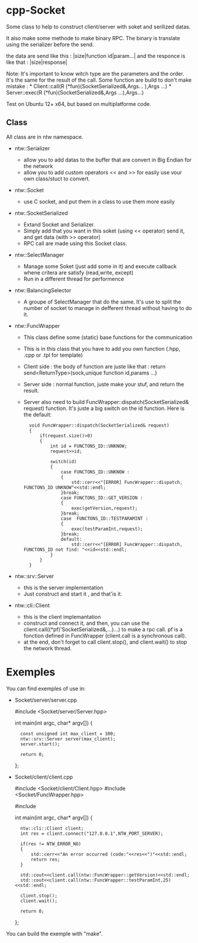 cpp-Socket
==========

Some class to help to construct client/server with soket and serilized datas.

It also make some methode to make binary RPC. The binary is translate using the serializer before the send.

the data are send like this :
|size|function id|param...|
and the responce is like that :
|size|response|

Note:
    It's important to know witch type are the parameters and the order.
    It's the same for the result of the call.
    Some function are build to don't make mistake :
        * Client::call(R (*fun)(SocketSerialized&,Args... ),Args ...)
        * Server::exec(R (*fun)(SocketSerialized&,Args ...),Args...)

Test on Ubuntu 12+ x64, but based on multiplatforme code.

Class
-----

All class are in ntw namespace.

* ntw::Serializer
    * allow you to add datas to the buffer that are convert in Big Endian for the network
    * allow you to add custom operators \<\< and \>\>  for easily use vour own class/stuct to convert.

* ntw::Socket
    * use C socket, and put them in a class to use them more easily

* ntw::SocketSerialized
    * Extand Socket and Serializer.
    * Simply add that you want in this soket (using \<\< operator) send it, and get data (with \>\> operator)
    * RPC call are made using this Socket class.

* ntw::SelectManager
    * Manage some Soket (just add some in it) and execute callback whene critera are satisfy (read,write, except)
    * Run in a different thread for performence

* ntw::BalancingSelector
    * A groupe of SelectManager that do the same. It's use to split the number of socket to manage in defferent thread without having to do it.

* ntw::FuncWrapper
    * This class define some (static) base functions for the communication
    * This is in this class that you have to add you own function (.hpp, .cpp or .tpl for template)
    * Client side : the body of function are juste like that : return send\<ReturnType\>(sock,unique function id,params ...)
    * Server side : normal function, juste make your stuf, and return the result.
    * Server also need to build FuncWrapper::dispatch(SocketSerialized& request) function. It's juste a big switch on the id function. Here is the default:

            void FuncWrapper::dispatch(SocketSerialized& request)
            {
                if(request.size()>0)
                {
                    int id = FUNCTONS_ID::UNKNOW;
                    request>>id;

                    switch(id)
                    {
                        case FUNCTONS_ID::UNKNOW :
                        {
                            std::cerr<<"[ERROR] FuncWrapper::dispatch, FUNCTONS_ID UNKNOW"<<std::endl;
                        }break;
                        case FUNCTONS_ID::GET_VERSION :
                        {
                            exec(getVersion,request);
                        }break;
                        case  FUNCTONS_ID::TESTPARAMINT :
                        {
                            exec(testParamInt,request);
                        }break;
                        default:
                            std::cerr<<"[ERROR] FuncWrapper::dispatch, FUNCTONS_ID not find: "<<id<<std::endl;
                    }
                }
            }

* ntw::srv::Server
    * this is the server implementation
    * Just construct and start it , and that'is it.

* ntw::cli::Client
    * this is the client implemantation
    * construct and connect it, and then, you can use the client.call((*pf)'SocketSerialized&,...)...) to make a rpc call. pf is a fonction defined in FuncWrapper (client.call is a synchronous call).
    * at the end, don't forget to call client.stop(), and client.wait() to stop the network thread.

Exemples
========


You can find exemples of use in:
* Socket/server/server.cpp

    #include <Socket/server/Server.hpp>

    int main(int argc, char* argv[])
    {

        const unsigned int max_client = 100;
        ntw::srv::Server server(max_client);
        server.start();

        return 0;
    };

* Socket/client/client.cpp

    #include <Socket/client/Client.hpp>
    #include <Socket/FuncWrapper.hpp>

    #include <iostream>

    int main(int argc, char* argv[])
    {
        
        ntw::cli::Client client;
        int res = client.connect("127.0.0.1",NTW_PORT_SERVER);

        if(res != NTW_ERROR_NO)
        {
            std::cerr<<"An error occurred (code:"<<res<<")"<<std::endl;
            return res;
        }

        std::cout<<client.call(ntw::FuncWrapper::getVersion)<<std::endl;
        std::cout<<client.call(ntw::FuncWrapper::testParamInt,25)<<std::endl;

        client.stop();
        client.wait();

        return 0;
    };



You can build the exemple with "make".



